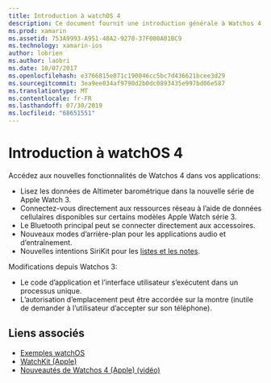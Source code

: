 ```yaml
---
title: Introduction à watchOS 4
description: Ce document fournit une introduction générale à Watchos 4, qui décrit les nouvelles fonctionnalités qui sont désormais disponibles pour les développeurs Xamarin.
ms.prod: xamarin
ms.assetid: 753A9993-A951-40A2-9270-37F000A01BC9
ms.technology: xamarin-ios
author: lobrien
ms.author: laobri
ms.date: 10/07/2017
ms.openlocfilehash: e3766815e071c190046cc5bc7d436621bcee3d29
ms.sourcegitcommit: 3ea9ee034af9790d2b0dc0893435e997bd06e587
ms.translationtype: MT
ms.contentlocale: fr-FR
ms.lasthandoff: 07/30/2019
ms.locfileid: "68651551"
---
```

# <a name="introduction-to-watchos-4"></a>Introduction à watchOS 4

Accédez aux nouvelles fonctionnalités de Watchos 4 dans vos applications:

* Lisez les données de Altimeter barométrique dans la nouvelle série de Apple Watch 3.
* Connectez-vous directement aux ressources réseau à l’aide de données cellulaires disponibles sur certains modèles Apple Watch série 3.
* Le Bluetooth principal peut se connecter directement aux accessoires.
* Nouveaux modes d’arrière-plan pour les applications audio et d’entraînement.
* Nouvelles intentions SiriKit pour les [listes et les notes](~/ios/platform/introduction-to-ios11/sirikit.md).

Modifications depuis Watchos 3:

* Le code d’application et l’interface utilisateur s’exécutent dans un processus unique.
* L’autorisation d’emplacement peut être accordée sur la montre (inutile de demander à l’utilisateur d’accepter sur son téléphone).

## <a name="related-links"></a>Liens associés

* [Exemples watchOS](https://docs.microsoft.com/samples/browse/?products=xamarin&term=Xamarin.iOS+watchOS)
* [WatchKit (Apple)](https://developer.apple.com/documentation/watchkit)
* [Nouveautés de Watchos 4 (Apple) (vidéo)](https://developer.apple.com/videos/play/wwdc2017/205/)
